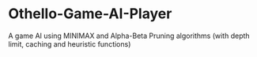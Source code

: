 # Othello-Game-AI-Player
A game AI using MINIMAX and Alpha-Beta Pruning algorithms (with depth limit, caching and heuristic functions)
